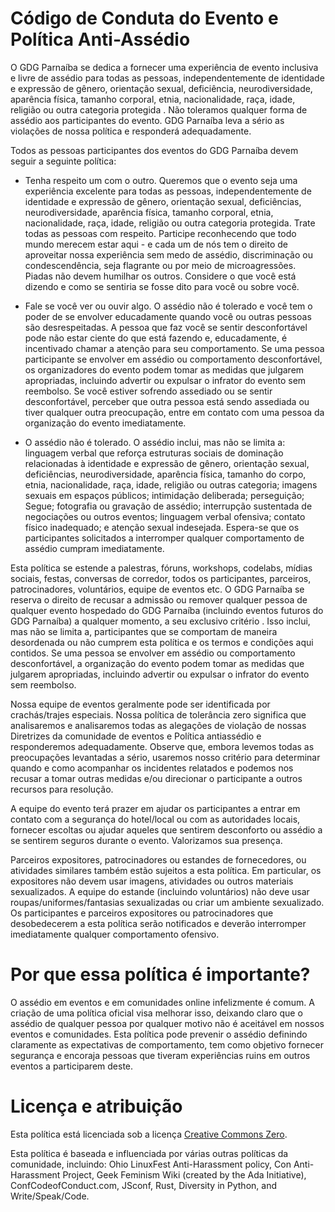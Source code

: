 # Código de Conduta do Evento e Política Anti-Assédio

O GDG Parnaíba se dedica a fornecer uma experiência de evento inclusiva e livre de assédio para todas as pessoas, independentemente de identidade e expressão de gênero, orientação sexual, deficiência, neurodiversidade, aparência física, tamanho corporal, etnia, nacionalidade, raça, idade, religião ou outra categoria protegida . Não toleramos qualquer forma de assédio aos participantes do evento. GDG Parnaíba leva a sério as violações de nossa política e responderá adequadamente.

Todos as pessoas participantes dos eventos do GDG Parnaíba devem seguir a seguinte política:

- Tenha respeito um com o outro. Queremos que o evento seja uma experiência excelente para todas as pessoas, independentemente de identidade e expressão de gênero, orientação sexual, deficiências, neurodiversidade, aparência física, tamanho corporal, etnia, nacionalidade, raça, idade, religião ou outra categoria protegida. Trate todas as pessoas com respeito. Participe reconhecendo que todo mundo merecem estar aqui - e cada um de nós tem o direito de aproveitar nossa experiência sem medo de assédio, discriminação ou condescendência, seja flagrante ou por meio de microagressões. Piadas não devem humilhar os outros. Considere o que você está dizendo e como se sentiria se fosse dito para você ou sobre você.

- Fale se você ver ou ouvir algo. O assédio não é tolerado e você tem o poder de se envolver educadamente quando você ou outras pessoas são desrespeitadas. A pessoa que faz você se sentir desconfortável pode não estar ciente do que está fazendo e, educadamente, é incentivado chamar a atenção para seu comportamento. Se uma pessoa participante se envolver em assédio ou comportamento desconfortável, os organizadores do evento podem tomar as medidas que julgarem apropriadas, incluindo advertir ou expulsar o infrator do evento sem reembolso. Se você estiver sofrendo assediado ou se sentir desconfortável, perceber que outra pessoa está sendo assediada ou tiver qualquer outra preocupação, entre em contato com uma pessoa da organização do evento imediatamente.

- O assédio não é tolerado. O assédio inclui, mas não se limita a: linguagem verbal que reforça estruturas sociais de dominação relacionadas à identidade e expressão de gênero, orientação sexual, deficiências, neurodiversidade, aparência física, tamanho do corpo, etnia, nacionalidade, raça, idade, religião ou outras categoria; imagens sexuais em espaços públicos; intimidação deliberada; perseguição; Segue; fotografia ou gravação de assédio; interrupção sustentada de negociações ou outros eventos; linguagem verbal ofensiva; contato físico inadequado; e atenção sexual indesejada. Espera-se que os participantes solicitados a interromper qualquer comportamento de assédio cumpram imediatamente.

Esta política se estende a palestras, fóruns, workshops, codelabs, mídias sociais, festas, conversas de corredor, todos os participantes, parceiros, patrocinadores, voluntários, equipe de eventos etc. O GDG Parnaíba se reserva o direito de recusar a admissão ou remover qualquer pessoa de qualquer evento hospedado do GDG Parnaíba (incluindo eventos futuros do GDG Parnaíba) a qualquer momento, a seu exclusivo critério . Isso inclui, mas não se limita a, participantes que se comportam de maneira desordenada ou não cumprem esta política e os termos e condições aqui contidos. Se uma pessoa se envolver em assédio ou comportamento desconfortável, a organização do evento podem tomar as medidas que julgarem apropriadas, incluindo advertir ou expulsar o infrator do evento sem reembolso.

Nossa equipe de eventos geralmente pode ser identificada por crachás/trajes especiais. Nossa política de tolerância zero significa que analisaremos e analisaremos todas as alegações de violação de nossas Diretrizes da comunidade de eventos e Política antiassédio e responderemos adequadamente. Observe que, embora levemos todas as preocupações levantadas a sério, usaremos nosso critério para determinar quando e como acompanhar os incidentes relatados e podemos nos recusar a tomar outras medidas e/ou direcionar o participante a outros recursos para resolução.

A equipe do evento terá prazer em ajudar os participantes a entrar em contato com a segurança do hotel/local ou com as autoridades locais, fornecer escoltas ou ajudar aqueles que sentirem desconforto ou assédio a se sentirem seguros durante o evento. Valorizamos sua presença.

Parceiros expositores, patrocinadores ou estandes de fornecedores, ou atividades similares também estão sujeitos a esta política. Em particular, os expositores não devem usar imagens, atividades ou outros materiais sexualizados. A equipe do estande (incluindo voluntários) não deve usar roupas/uniformes/fantasias sexualizadas ou criar um ambiente sexualizado. Os participantes e parceiros expositores ou patrocinadores que desobedecerem a esta política serão notificados e deverão interromper imediatamente qualquer comportamento ofensivo.

# Por que essa política é importante?

O assédio em eventos e em comunidades online infelizmente é comum. A criação de uma política oficial visa melhorar isso, deixando claro que o assédio de qualquer pessoa por qualquer motivo não é aceitável em nossos eventos e comunidades. Esta política pode prevenir o assédio definindo claramente as expectativas de comportamento, tem como objetivo fornecer segurança e encoraja pessoas que tiveram experiências ruins em outros eventos a participarem deste.

# Licença e atribuição

Esta política está licenciada sob a licença [Creative Commons Zero](https://creativecommons.org/publicdomain/zero/1.0/).

Esta política é baseada e influenciada por várias outras políticas da comunidade, incluindo: Ohio LinuxFest Anti-Harassment policy, Con Anti-Harassment Project, Geek Feminism Wiki (created by the Ada Initiative), ConfCodeofConduct.com, JSconf, Rust, Diversity in Python, and Write/Speak/Code.